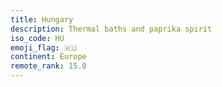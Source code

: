 ```yaml
---
title: Hungary
description: Thermal baths and paprika spirit
iso_code: HU
emoji_flag: 🇭🇺
continent: Europe
remote_rank: 15.0
---
```

